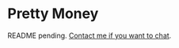 Pretty Money
=====================

README pending. <a href="mailto:bayreporta@gmail.com">Contact me if you want to chat</a>.
